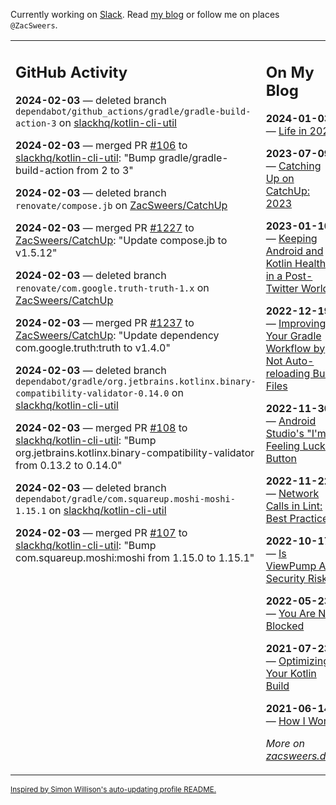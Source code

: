 Currently working on [Slack](https://slack.com/). Read [my blog](https://zacsweers.dev/) or follow me on places `@ZacSweers`.

<table><tr><td valign="top" width="60%">

## GitHub Activity
<!-- githubActivity starts -->
**2024-02-03** — deleted branch `dependabot/github_actions/gradle/gradle-build-action-3` on [slackhq/kotlin-cli-util](https://github.com/slackhq/kotlin-cli-util)

**2024-02-03** — merged PR [#106](https://github.com/slackhq/kotlin-cli-util/pull/106) to [slackhq/kotlin-cli-util](https://github.com/slackhq/kotlin-cli-util): "Bump gradle/gradle-build-action from 2 to 3"

**2024-02-03** — deleted branch `renovate/compose.jb` on [ZacSweers/CatchUp](https://github.com/ZacSweers/CatchUp)

**2024-02-03** — merged PR [#1227](https://github.com/ZacSweers/CatchUp/pull/1227) to [ZacSweers/CatchUp](https://github.com/ZacSweers/CatchUp): "Update compose.jb to v1.5.12"

**2024-02-03** — deleted branch `renovate/com.google.truth-truth-1.x` on [ZacSweers/CatchUp](https://github.com/ZacSweers/CatchUp)

**2024-02-03** — merged PR [#1237](https://github.com/ZacSweers/CatchUp/pull/1237) to [ZacSweers/CatchUp](https://github.com/ZacSweers/CatchUp): "Update dependency com.google.truth:truth to v1.4.0"

**2024-02-03** — deleted branch `dependabot/gradle/org.jetbrains.kotlinx.binary-compatibility-validator-0.14.0` on [slackhq/kotlin-cli-util](https://github.com/slackhq/kotlin-cli-util)

**2024-02-03** — merged PR [#108](https://github.com/slackhq/kotlin-cli-util/pull/108) to [slackhq/kotlin-cli-util](https://github.com/slackhq/kotlin-cli-util): "Bump org.jetbrains.kotlinx.binary-compatibility-validator from 0.13.2 to 0.14.0"

**2024-02-03** — deleted branch `dependabot/gradle/com.squareup.moshi-moshi-1.15.1` on [slackhq/kotlin-cli-util](https://github.com/slackhq/kotlin-cli-util)

**2024-02-03** — merged PR [#107](https://github.com/slackhq/kotlin-cli-util/pull/107) to [slackhq/kotlin-cli-util](https://github.com/slackhq/kotlin-cli-util): "Bump com.squareup.moshi:moshi from 1.15.0 to 1.15.1"
<!-- githubActivity ends -->
</td><td valign="top" width="40%">

## On My Blog
<!-- blog starts -->
**2024-01-03** — [Life in 2024](https://www.zacsweers.dev/life-in-2024/)

**2023-07-09** — [Catching Up on CatchUp: 2023](https://www.zacsweers.dev/catching-up-on-catchup-2023/)

**2023-01-10** — [Keeping Android and Kotlin Healthy in a Post-Twitter World](https://www.zacsweers.dev/keeping-android-healthy/)

**2022-12-19** — [Improving Your Gradle Workflow by Not Auto-reloading Build Files](https://www.zacsweers.dev/improving-your-workflow-by-not-auto-reloading-build-files/)

**2022-11-30** — [Android Studio's "I'm Feeling Lucky" Button](https://www.zacsweers.dev/android-studios-im-feeling-lucky-button/)

**2022-11-22** — [Network Calls in Lint: Best Practices](https://www.zacsweers.dev/network-calls-in-lint-best-practices/)

**2022-10-17** — [Is ViewPump A Security Risk?](https://www.zacsweers.dev/is-viewpump-a-security-risk/)

**2022-05-23** — [You Are Not Blocked](https://www.zacsweers.dev/you-are-not-blocked/)

**2021-07-23** — [Optimizing Your Kotlin Build](https://www.zacsweers.dev/optimizing-your-kotlin-build/)

**2021-06-14** — [How I Work](https://www.zacsweers.dev/how-i-work/)
<!-- blog ends -->
_More on [zacsweers.dev](https://zacsweers.dev/)_
</td></tr></table>

<sub><a href="https://simonwillison.net/2020/Jul/10/self-updating-profile-readme/">Inspired by Simon Willison's auto-updating profile README.</a></sub>